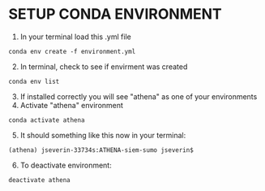 # SETUP CONDA ENVIRONMENT
1. In your terminal load this .yml file
```linux
conda env create -f environment.yml
```
2. In terminal, check to see if envirment was created
```linux
conda env list
```
3. If installed correctly you will see "athena" as one of your environments
4. Activate "athena" environment
```linux
conda activate athena
```
5. It should something like this now in your terminal: 
```linux
(athena) jseverin-33734s:ATHENA-siem-sumo jseverin$
```
6. To deactivate environment:
```linux
deactivate athena
```
